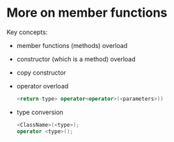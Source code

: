 # More on member functions

Key concepts:

-   member functions (methods) overload
-   constructor (which is a method) overload
-   copy constructor
-   operator overload
    
    ```cpp
    <return-type> operator<operator>(<parameters>))
    ```

-   type conversion
    
    ```cpp
    <ClassName>(<type>);
    operator <type>();
    ```
